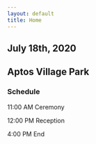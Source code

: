 ```yaml
---
layout: default
title: Home
---
```

## July 18th, 2020
## Aptos Village Park

### Schedule

11:00 AM Ceremony

12:00 PM Reception

4:00 PM End

